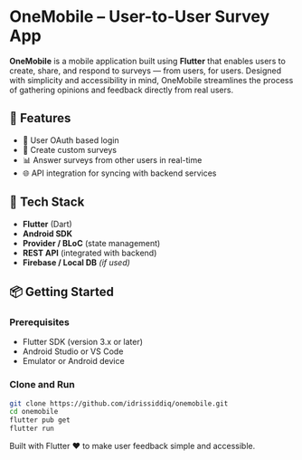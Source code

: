 # OneMobile – User-to-User Survey App

**OneMobile** is a mobile application built using **Flutter** that enables users to create, share, and respond to surveys — from users, for users. Designed with simplicity and accessibility in mind, OneMobile streamlines the process of gathering opinions and feedback directly from real users.

## 📱 Features

- 🔐 User OAuth based login
- 📝 Create custom surveys
- 📊 Answer surveys from other users in real-time
- 🌐 API integration for syncing with backend services

## 🚀 Tech Stack

- **Flutter** (Dart)
- **Android SDK**
- **Provider / BLoC** (state management)
- **REST API** (integrated with backend)
- **Firebase / Local DB** *(if used)*

## 📦 Getting Started

### Prerequisites

- Flutter SDK (version 3.x or later)
- Android Studio or VS Code
- Emulator or Android device

### Clone and Run

```bash
git clone https://github.com/idrissiddiq/onemobile.git
cd onemobile
flutter pub get
flutter run
```
Built with Flutter ❤️ to make user feedback simple and accessible.

